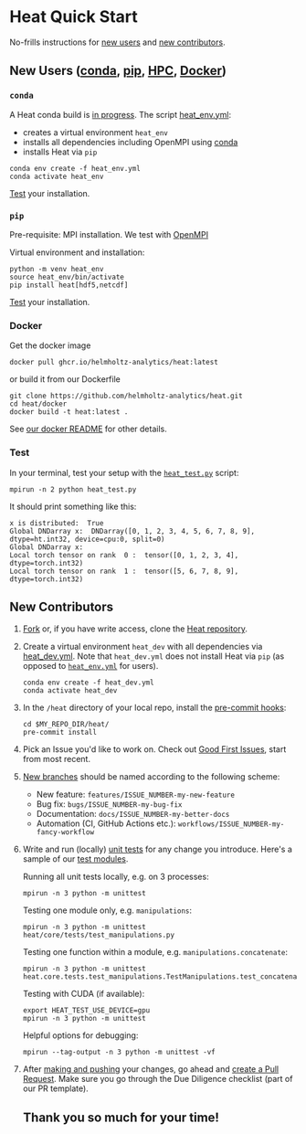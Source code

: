 # Heat Quick Start

No-frills instructions for [new users](#new-users-condaconda-pippip-hpchpc-dockerdocker) and [new contributors](#new-contributors).

## New Users ([conda](#conda), [pip](#pip), [HPC](#hpc), [Docker](#docker))

### `conda`
A Heat conda build is [in progress](https://github.com/helmholtz-analytics/heat/issues/1050).
The script [heat_env.yml](https://github.com/helmholtz-analytics/heat/blob/main/scripts/heat_env.yml):
- creates a virtual environment `heat_env`
- installs all dependencies including OpenMPI using [conda](https://conda.io/projects/conda/en/latest/user-guide/getting-started.html)
- installs Heat via `pip`

```
conda env create -f heat_env.yml
conda activate heat_env
```

[Test](#test) your installation.

### `pip`

Pre-requisite: MPI installation. We test with [OpenMPI](https://docs.open-mpi.org/en/v5.0.x/installing-open-mpi/index.html)

Virtual environment and installation:
```
python -m venv heat_env
source heat_env/bin/activate
pip install heat[hdf5,netcdf]
```
[Test](#test) your installation.

### Docker

Get the docker image

```
docker pull ghcr.io/helmholtz-analytics/heat:latest
```

or build it from our Dockerfile

```
git clone https://github.com/helmholtz-analytics/heat.git
cd heat/docker
docker build -t heat:latest .
```

See [our docker README](https://github.com/helmholtz-analytics/heat/tree/main/docker/README.md) for other details. 


### Test
In your terminal, test your setup with the [`heat_test.py`](https://github.com/helmholtz-analytics/heat/blob/main/scripts/heat_test.py) script:

```
mpirun -n 2 python heat_test.py
```

It should print something like this:
```
x is distributed:  True
Global DNDarray x:  DNDarray([0, 1, 2, 3, 4, 5, 6, 7, 8, 9], dtype=ht.int32, device=cpu:0, split=0)
Global DNDarray x:
Local torch tensor on rank  0 :  tensor([0, 1, 2, 3, 4], dtype=torch.int32)
Local torch tensor on rank  1 :  tensor([5, 6, 7, 8, 9], dtype=torch.int32)
```

## New Contributors

1. [Fork](https://docs.github.com/en/get-started/quickstart/contributing-to-projects) or, if you have write access, clone the [Heat repository](https://github.com/helmholtz-analytics/heat).

2. Create a virtual environment `heat_dev` with all dependencies via [heat_dev.yml](https://github.com/helmholtz-analytics/heat/blob/main/scripts/heat_dev.yml). Note that `heat_dev.yml` does not install Heat via `pip` (as opposed to [`heat_env.yml`](#conda) for users).

    ```
    conda env create -f heat_dev.yml
    conda activate heat_dev
    ```


3. In the `/heat` directory of your local repo, install the [pre-commit hooks]( https://pre-commit.com/):

    ```
    cd $MY_REPO_DIR/heat/
    pre-commit install
    ```

4. Pick an Issue you'd like to work on. Check out [Good First Issues](https://github.com/helmholtz-analytics/heat/issues?q=is%3Aopen+is%3Aissue+label%3A%22good+first+issue%22), start from most recent.

5. [New branches](https://docs.github.com/en/get-started/quickstart/contributing-to-projects#creating-a-branch-to-work-on) should be named according to the following scheme:
   - New feature: `features/ISSUE_NUMBER-my-new-feature`
   - Bug fix: `bugs/ISSUE_NUMBER-my-bug-fix`
   - Documentation: `docs/ISSUE_NUMBER-my-better-docs`
   - Automation (CI, GitHub Actions etc.): `workflows/ISSUE_NUMBER-my-fancy-workflow`

6. Write and run (locally) [unit tests](https://docs.python.org/3/library/unittest.html) for any change you introduce. Here's a sample of our [test modules](https://github.com/helmholtz-analytics/heat/tree/main/heat/core/tests).

    Running all unit tests locally, e.g. on 3 processes:

    ```
    mpirun -n 3 python -m unittest
    ```
    Testing one module only, e.g. `manipulations`:

    ```
    mpirun -n 3 python -m unittest heat/core/tests/test_manipulations.py
    ```

    Testing one function within a module, e.g. `manipulations.concatenate`:

    ```
    mpirun -n 3 python -m unittest heat.core.tests.test_manipulations.TestManipulations.test_concatenate
    ```

    Testing with CUDA (if available):

    ```
    export HEAT_TEST_USE_DEVICE=gpu
    mpirun -n 3 python -m unittest
    ```

    Helpful options for debugging:

    ```
    mpirun --tag-output -n 3 python -m unittest -vf
    ```


7. After [making and pushing](https://docs.github.com/en/get-started/quickstart/contributing-to-projects#making-and-pushing-changes) your changes, go ahead and [create a Pull Request](https://docs.github.com/en/get-started/quickstart/contributing-to-projects#making-a-pull-request). Make sure you go through the Due Diligence checklist (part of our PR template).


    ## Thank you so much for your time!
